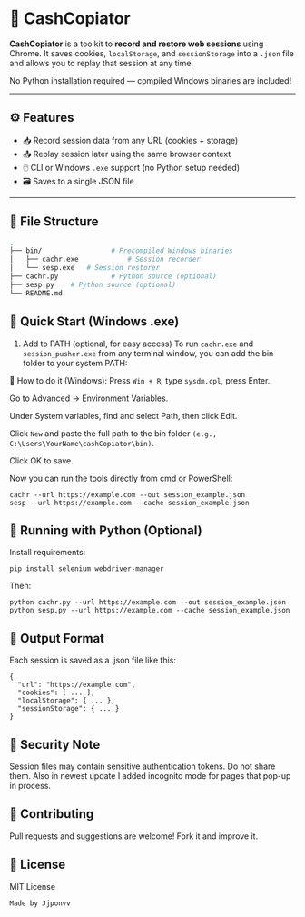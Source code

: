 # 💾 CashCopiator

**CashCopiator** is a toolkit to **record and restore web sessions** using Chrome. It saves cookies, `localStorage`, and `sessionStorage` into a `.json` file and allows you to replay that session at any time.

No Python installation required — compiled Windows binaries are included!

---

## ⚙️ Features

- 📥 Record session data from any URL (cookies + storage)
- 📤 Replay session later using the same browser context
- 🖱️ CLI or Windows `.exe` support (no Python setup needed)
- 🗃️ Saves to a single JSON file

---

## 🧾 File Structure

```bash
.
├── bin/                 # Precompiled Windows binaries
│   ├── cachr.exe            # Session recorder
│   └── sesp.exe   # Session restorer
├── cachr.py             # Python source (optional)
├── sesp.py    # Python source (optional)
└── README.md
```
## 🚀 Quick Start (Windows .exe)
1. Add to PATH (optional, for easy access)
To run `cachr.exe` and `session_pusher.exe` from any terminal window, you can add the bin folder to your system PATH:

🔧 How to do it (Windows):
Press `Win + R`, type `sysdm.cpl`, press Enter.

Go to Advanced → Environment Variables.

Under System variables, find and select Path, then click Edit.

Click `New` and paste the full path to the bin folder `(e.g., C:\Users\YourName\cashCopiator\bin)`.

Click OK to save.

Now you can run the tools directly from cmd or PowerShell:

```
cachr --url https://example.com --out session_example.json
sesp --url https://example.com --cache session_example.json
```
## 🐍 Running with Python (Optional)
Install requirements:
```
pip install selenium webdriver-manager
```
Then:

```
python cachr.py --url https://example.com --out session_example.json
python sesp.py --url https://example.com --cache session_example.json
```
## 📄 Output Format
Each session is saved as a .json file like this:
```
{
  "url": "https://example.com",
  "cookies": [ ... ],
  "localStorage": { ... },
  "sessionStorage": { ... }
}
```
## 🔐 Security Note
Session files may contain sensitive authentication tokens. Do not share them.
Also in newest update I added incognito mode for pages that pop-up in process.

## 🤝 Contributing
Pull requests and suggestions are welcome! Fork it and improve it.

## 📄 License
MIT License

`Made by Jjponvv`
